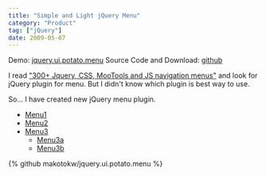 ```yaml
---
title: "Simple and Light jQuery Menu"
category: "Product"
tag: ["jQuery"]
date: 2009-05-07
---
```

<link rel="stylesheet" type="text/css" media="screen" href="/assets/site/css/jquery.ui.potato.menu.css"/>

<style>
  #potatoMenuExample {
    margin: 10px;
  }

  .potato-menu li {
    font-size: 12px;
  }

  .potato-menu li ul {
    border-top: 2px solid #666;
    background: #333;
  }

  .potato-menu li ul a {
    width: 160px;
  }

  .potato-menu a {
    padding: 5px 12px 5px 12px;
    background: #333;
    color: #fff;
    padding-right: 20px;
  }

  .potato-menu a:hover {
    background: #666;
  }
</style>

Demo: <a href="/portfolio/jquery/ui_potato_menu/">jquery.ui.potato.menu</a>
Source Code and Download: <a href="https://github.com/makotokw/jquery.ui.potato.menu">github</a>

I read <a href="http://www.1stwebdesigner.com/resources/300-jquery-css-mootools-and-js-navigation-menus/">"300+ Jquery, CSS, MooTools and JS navigation menus"</a> and look for jQuery plugin for menu. But I didn't know which plugin is best way to use.

So... I have created new jQuery menu plugin.

<script type="text/javascript" src="/assets/site/js/jquery.ui.potato.menu.js"></script>
<script type="text/javascript">(function($) {
$(document).ready(function(){
$('#potatoMenuExample').ptMenu();
});
})(jQuery);
</script>

<ul id="potatoMenuExample">
<li><a href="#">Menu1</a></li>
<li><a href="#">Menu2</a></li>
<li><a href="#">Menu3</a><ul><li><a href="#">Menu3a</a></li><li><a href="#">Menu3b</a></li></ul></li>
</ul>

{% github makotokw/jquery.ui.potato.menu %}
